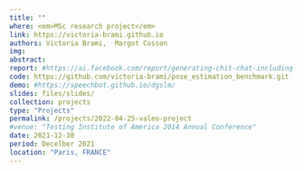 ```yaml
---
title: ""
where: <em>MSc research project</em> 
link: https://victoria-brami.github.io
authors: Victoria Brami,  Margot Cosson
img: 
abstract: 
report: #https://ai.facebook.com/report/generating-chit-chat-including-laughs-yawns-ums-and-other-nonverbal-cues-from-raw-audio/
code: https://github.com/victoria-brami/pose_estimation_benchmark.git
demo: #https://speechbot.github.io/dgslm/
slides: files/slides/
collection: projects
type: "Projects"
permalink: /projects/2022-04-25-valeo-project
#venue: "Testing Institute of America 2014 Annual Conference"
date: 2021-12-30
period: Decelber 2021
location: "Paris, FRANCE"
---
```


